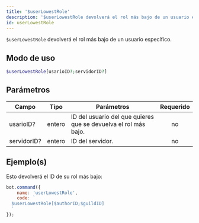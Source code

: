 ```yaml
---
title: '$userLowestRole'
description: '$userLowestRole devolverá el rol más bajo de un usuario específico.'
id: userLowestRole
---
```


`$userLowestRole` devolverá el rol más bajo de un usuario específico.

## Modo de uso

```php
$userLowestRole[usarioID?;servidorID?]
```

## Parámetros

| Campo       | Tipo   | Parámetros                                                      | Requerido |
| ----------- | ------ | --------------------------------------------------------------- |:---------:|
| usarioID?   | entero | ID del usuario del que quieres que se devuelva el rol más bajo. |    no     |
| servidorID? | entero | ID del servidor.                                                |    no     |

## Ejemplo(s)

Esto devolverá el ID de su rol más bajo:

```javascript
bot.command({
    name: 'userLowestRole',
    code: `
  $userLowestRole[$authorID;$guildID]
  `
});
```
